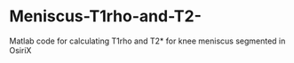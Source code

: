 # Meniscus-T1rho-and-T2-
Matlab code for calculating T1rho and T2* for knee meniscus segmented in OsiriX
